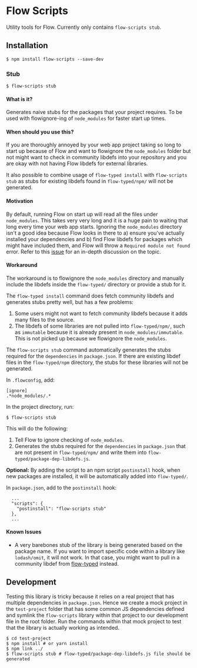 # Flow Scripts

Utility tools for Flow. Currently only contains `flow-scripts stub`.

## Installation

```
$ npm install flow-scripts --save-dev
```

### Stub

```
$ flow-scripts stub
```

#### What is it?

Generates naive stubs for the packages that your project requires. To be used with flowignore-ing of `node_modules` for faster start up times.

#### When should you use this?

If you are thoroughly annoyed by your web app project taking so long to start up because of Flow and want to flowignore the `node_modules` folder but not might want to check in community libdefs into your repository and you are okay with not having Flow libdefs for external libraries.

It also possible to combine usage of `flow-typed install` with `flow-scripts stub` as stubs for existing libdefs found in `flow-typed/npm/` will not be generated.

#### Motivation

By default, running Flow on start up will read all the files under `node_modules`. This takes very very long and it is a huge pain to waiting that long every time your web app starts. Ignoring the `node_modules` directory isn't a good idea because Flow looks in there to a) ensure you've actually installed your dependencies and b) find Flow libdefs for packages which might have included them, and Flow will throw a `Required module not found` error. Refer to this [issue](https://github.com/facebook/flow/issues/869) for an in-depth discussion on the topic.

#### Workaround

The workaround is to flowignore the `node_modules` directory and manually include the libdefs inside the `flow-typed/` directory or provide a stub for it. 

The `flow-typed install` command does fetch community libdefs and generates stubs pretty well, but has a few problems:

1. Some users might not want to fetch community libdefs because it adds many files to the source.
2. The libdefs of some libraries are not pulled into `flow-typed/npm/`, such as `immutable` because it is already present in `node_modules/immutable`. This is not picked up because we flowignore the `node_modules`.

The `flow-scripts stub` command automatically generates the stubs required for the `dependencies` in `package.json`. If there are existing libdef files in the `flow-typed/npm` directory, the stubs for these libraries will not be generated.

In `.flowconfig`, add:

```
[ignore]
.*node_modules/.*

```

In the project directory, run:

```
$ flow-scripts stub
```

This will do the following:

1. Tell Flow to ignore checking of `node_modules`.
2. Generates the stubs required for the `dependencies` in `package.json` that are not present in `flow-typed/npm/` and write them into `flow-typed/package-dep-libdefs.js`.

**Optional:** By adding the script to an npm script `postinstall` hook, when new packages are installed, it will be automatically added into `flow-typed/`.

In `package.json`, add to the `postinstall` hook:

```
  ...
  "scripts": {
    "postinstall": "flow-scripts stub"
  },
  ...
```

#### Known Issues

- A very barebones stub of the library is being generated based on the package name. If you want to import specific code within a library like `lodash/omit`, it will not work. In that case, you might want to pull in a community libdef from [flow-typed](https://github.com/flowtype/flow-typed) instead.

## Development

Testing this library is tricky because it relies on a real project that has multiple dependencies in `package.json`. Hence we create a mock project in the `test-project` folder that has some common JS dependencies defined and symlink the `flow-scripts` library within that project to our development file in the root folder. Run the commands within that mock project to test that the library is actually working as intended.

```
$ cd test-project
$ npm install # or yarn install
$ npm link ../
$ flow-scripts stub # flow-typed/package-dep-libdefs.js file should be generated
```
